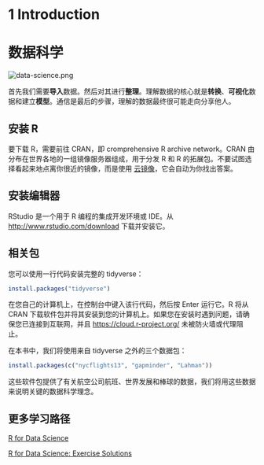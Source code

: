 # 1 Introduction

# 数据科学

![data-science.png](https://d33wubrfki0l68.cloudfront.net/571b056757d68e6df81a3e3853f54d3c76ad6efc/32d37/diagrams/data-science.png)

首先我们需要**导入**数据。然后对其进行**整理**。理解数据的核心就是**转换**、**可视化**数据和建立**模型**。通信是最后的步骤，理解的数据最终很可能走向分享他人。

## 安装 R

要下载 R，需要前往 CRAN，即 cromprehensive R archive network。CRAN 由分布在世界各地的一组镜像服务器组成，用于分发 R 和 R 的拓展包。不要试图选择看起来地点离你很近的镜像，而是使用 [云镜像](https://cloud.r-project.org/)，它会自动为你找出答案。

## 安装编辑器

RStudio 是一个用于 R 编程的集成开发环境或 IDE。从 http://www.rstudio.com/download 下载并安装它。

## 相关包

您可以使用一行代码安装完整的 tidyverse：

```R
install.packages("tidyverse")
```

在您自己的计算机上，在控制台中键入该行代码，然后按 Enter 运行它。R 将从 CRAN 下载软件包并将其安装到您的计算机上。如果您在安装时遇到问题，请确保您已连接到互联网，并且 https://cloud.r-project.org/ 未被防火墙或代理阻止。

在本书中，我们将使用来自 tidyverse 之外的三个数据包：

```R
install.packages(c("nycflights13", "gapminder", "Lahman"))
```

这些软件包提供了有关航空公司航班、世界发展和棒球的数据，我们将用这些数据来说明关键的数据科学理念。

## 更多学习路径

[R for Data Science](https://r4ds.had.co.nz/)

[R for Data Science: Exercise Solutions](https://jrnold.github.io/r4ds-exercise-solutions)